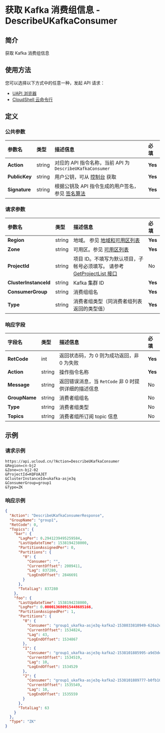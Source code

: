 # 获取 Kafka 消费组信息 - DescribeUKafkaConsumer

## 简介

获取 Kafka 消费组信息






## 使用方法

您可以选择以下方式中的任意一种，发起 API 请求：
- [UAPI 浏览器](https://console.ucloud.cn/uapi/detail?id=DescribeUKafkaConsumer)
- [CloudShell 云命令行](https://shell.ucloud.cn/)


## 定义

### 公共参数

| 参数名 | 类型 | 描述信息 | 必填 |
|:---|:---|:---|:---|
| **Action**     | string  | 对应的 API 指令名称，当前 API 为 `DescribeUKafkaConsumer`                        | **Yes** |
| **PublicKey**  | string  | 用户公钥，可从 [控制台](https://console.ucloud.cn/uapi/apikey) 获取                                             | **Yes** |
| **Signature**  | string  | 根据公钥及 API 指令生成的用户签名，参见 [签名算法](api/summary/signature.md)  | **Yes** |

### 请求参数

| 参数名 | 类型 | 描述信息 | 必填 |
|:---|:---|:---|:---|
| **Region** | string | 地域。 参见 [地域和可用区列表](api/summary/regionlist) |**Yes**|
| **Zone** | string | 可用区。参见 [可用区列表](api/summary/regionlist) |**Yes**|
| **ProjectId** | string | 项目 ID。不填写为默认项目，子帐号必须填写。 请参考 [GetProjectList 接口](api/summary/get_project_list) |No|
| **ClusterInstanceId** | string | Kafka 集群 ID |**Yes**|
| **ConsumerGroup** | string | 消费组组名 |**Yes**|
| **Type** | string | 消费者组类型（同消费者组列表返回的类型值） |**Yes**|

### 响应字段

| 字段名 | 类型 | 描述信息 | 必填 |
|:---|:---|:---|:---|
| **RetCode** | int | 返回状态码，为 0 则为成功返回，非 0 为失败 |**Yes**|
| **Action** | string | 操作指令名称 |**Yes**|
| **Message** | string | 返回错误消息，当 `RetCode` 非 0 时提供详细的描述信息 |No|
| **GroupName** | string | 消费者组组名 |No|
| **Type** | string | 消费者组类型 |No|
| **Topics** | string | 消费者组所订阅 topic 信息 |No|




## 示例

### 请求示例
    
```
https://api.ucloud.cn/?Action=DescribeUKafkaConsumer
&Region=cn-bj2
&Zone=cn-bj2-02
&ProjectId=KQFUAJET
&ClusterInstanceId=ukafka-asje3q
&ConsumerGroup=group1
&Type=ZK
```

### 响应示例
    
```json
{
  "Action": "DescribeUKafkaConsumerResponse",
  "GroupName": "group1",
  "RetCode": 0,
  "Topics": {
    "bar": {
      "LagPer": 0.2941239495259584,
      "LastUpdateTime": 1538194238000,
      "PartitionAssignedPer": 0,
      "Partitions": {
        "0": {
          "Consumer": "",
          "CurrentOffset": 2009411,
          "Lag": 837280,
          "LogEndOffset": 2846691
        }
      },
      "TotalLag": 837280
    },
    "foo": {
      "LastUpdateTime": 1538194238000,
      "LogPer": 0.000013680915448685166,
      "PartitionAssignedPer": 1,
      "Partitions": {
        "0": {
          "Consumer": "group1_ukafka-asje3q-kafka2-1538033810949-626a2e06-0",
          "CurrentOffset": 1534824,
          "Lag": 43,
          "LogEndOffset": 1534867
        },
        "1": {
          "Consumer": "group1_ukafka-asje3q-kafka2-1538101885995-a9d3def3-0",
          "CurrentOffset": 1534519,
          "Lag": 10,
          "LogEndOffset": 1534529
        },
        "2": {
          "Consumer": "group1_ukafka-asje3q-kafka2-1538101889777-b0fb1091-0",
          "CurrentOffset": 1535549,
          "Lag": 10,
          "LogEndOffset": 1535559
        }
      },
      "TotalLag": 63
    }
  },
  "Type": "ZK"
}
```





